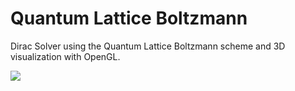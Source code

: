 # Quantum Lattice Boltzmann

Dirac Solver using the Quantum Lattice Boltzmann scheme and 3D visualization with OpenGL.

![](https://github.com/thfabian/QLB/blob/master/data/QLBtest.png)

